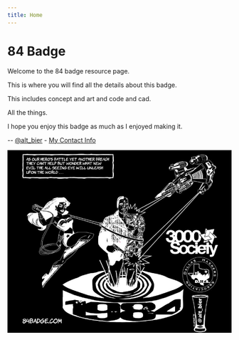 ```yaml
---
title: Home
---
```


# 84 Badge

Welcome to the 84 badge resource page.

This is where you will find all the details about this badge.

This includes concept and art and code and cad.

All the things.

I hope you enjoy this badge as much as I enjoyed making it.

-- [@alt_bier](https://twitter.com/alt_bier)  - [My Contact Info](https://gowen.net/about)

![FrontSilk](ArtFrontSilk_inverse.JPG)
